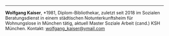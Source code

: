 ---
**Wolfgang Kaiser**, \*1981, Diplom-Bibliothekar, zuletzt seit 2018 im Sozialen Beratungsdienst in einem städtischen  Notunterkunftsheim für Wohnungslose in München tätig, aktuell Master Soziale Arbeit (cand.) KSH München. Kontakt: <wolfgang_kaiser@ymail.com>
